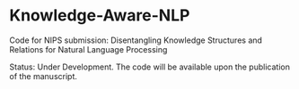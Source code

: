 # Knowledge-Aware-NLP
Code for NIPS submission: Disentangling Knowledge Structures and Relations for Natural Language Processing

Status: Under Development. The code will be available upon the publication of the manuscript.
